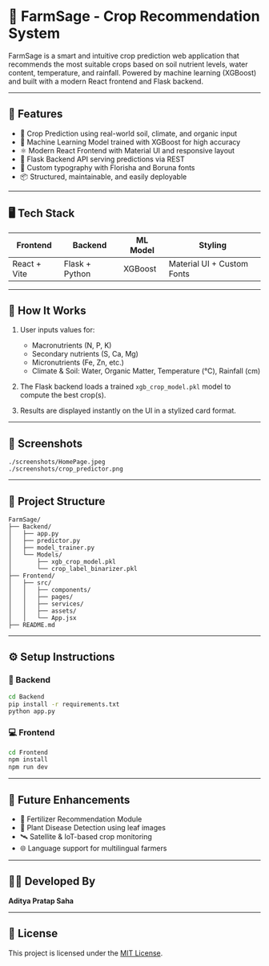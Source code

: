 # 🌾 FarmSage - Crop Recommendation System

FarmSage is a smart and intuitive crop prediction web application that recommends the most suitable crops based on soil nutrient levels, water content, temperature, and rainfall. Powered by machine learning (XGBoost) and built with a modern React frontend and Flask backend.

---

## 🚀 Features

- 🌿 Crop Prediction using real-world soil, climate, and organic input
- 🧠 Machine Learning Model trained with XGBoost for high accuracy
- ⚛️ Modern React Frontend with Material UI and responsive layout
- 🐍 Flask Backend API serving predictions via REST
- 🎨 Custom typography with Florisha and Boruna fonts
- 📦 Structured, maintainable, and easily deployable

---

## 🖥️ Tech Stack

| Frontend        | Backend        | ML Model     | Styling       |
|----------------|----------------|--------------|----------------|
| React + Vite   | Flask + Python | XGBoost      | Material UI + Custom Fonts |

---

## 🧪 How It Works

1. User inputs values for:
   - Macronutrients (N, P, K)
   - Secondary nutrients (S, Ca, Mg)
   - Micronutrients (Fe, Zn, etc.)
   - Climate & Soil: Water, Organic Matter, Temperature (°C), Rainfall (cm)

2. The Flask backend loads a trained `xgb_crop_model.pkl` model to compute the best crop(s).

3. Results are displayed instantly on the UI in a stylized card format.

---

## 📸 Screenshots

```
./screenshots/HomePage.jpeg
./screenshots/crop_predictor.png
```

---

## 📁 Project Structure

```
FarmSage/
├── Backend/
│   ├── app.py
│   ├── predictor.py
│   ├── model_trainer.py
│   └── Models/
│       ├── xgb_crop_model.pkl
│       └── crop_label_binarizer.pkl
├── Frontend/
│   ├── src/
│   │   ├── components/
│   │   ├── pages/
│   │   ├── services/
│   │   ├── assets/
│   │   └── App.jsx
├── README.md
```

---

## ⚙️ Setup Instructions

### 🔌 Backend

```bash
cd Backend
pip install -r requirements.txt
python app.py
```

### 💻 Frontend

```bash
cd Frontend
npm install
npm run dev
```

---

## 🧠 Future Enhancements

- 🌾 Fertilizer Recommendation Module
- 🐛 Plant Disease Detection using leaf images
- 🛰️ Satellite & IoT-based crop monitoring
- 🌐 Language support for multilingual farmers

---

## 👨‍💻 Developed By

**Aditya Pratap Saha**

---

## 📜 License

This project is licensed under the [MIT License](LICENSE).
```
